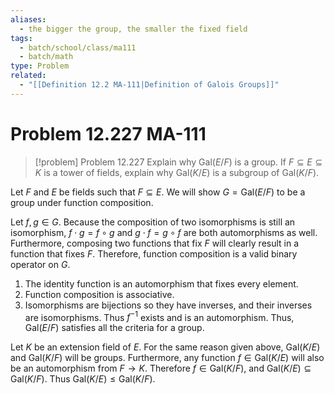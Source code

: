 ```yaml
---
aliases:
  - the bigger the group, the smaller the fixed field
tags:
  - batch/school/class/ma111
  - batch/math
type: Problem
related:
  - "[[Definition 12.2 MA-111|Definition of Galois Groups]]"
---
```

# Problem 12.227 MA-111

> [!problem] Problem 12.227
> Explain why $\text{Gal}(E/F)$ is a group. If $F\subseteq E\subseteq K$ is a tower of fields, explain why $\text{Gal}(K/E)$ is a subgroup of $\text{Gal}(K/F)$.

Let $F$ and $E$ be fields such that $F\subseteq E$. We will show $G=\text{Gal}(E/F)$ to be a group under function composition.

Let $f,g \in G$. Because the composition of two isomorphisms is still an isomorphism, $f \cdot g=f\circ g$ and $g  \cdot f = g \circ f$ are both automorphisms as well. Furthermore, composing two functions that fix $F$ will clearly result in a function that fixes $F$. Therefore, function composition is a valid binary operator on $G$.
1. The identity function is an automorphism that fixes every element.
2. Function composition is associative.
3. Isomorphisms are bijections so they have inverses, and their inverses are isomorphisms. Thus $f^{-1}$ exists and is an automorphism.
Thus, $\text{Gal}(E/F)$ satisfies all the criteria for a group.

Let $K$ be an extension field of $E$. For the same reason given above, $\text{Gal}(K/E)$ and $\text{Gal}(K/F)$ will be groups. Furthermore, any function $f \in \text{Gal}(K/E)$ will also be an automorphism from $F\longrightarrow K$. Therefore $f \in \text{Gal}(K/F)$, and $\text{Gal}(K/E)\subseteq \text{Gal}(K/F)$. Thus $\text{Gal}(K/E) \leq  \text{Gal}(K/F)$.
